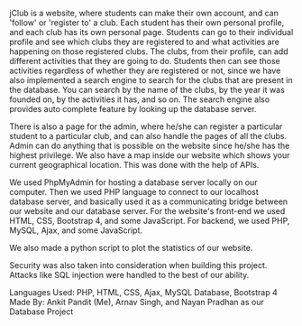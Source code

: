 jClub is a website, where students can make their own account, and can 'follow' or 'register to' a club. Each student has their own personal profile, and each club has its own personal page. Students can go to their individual profile and see which clubs they are registered to and what activities are happening on those registered clubs. The clubs, from their profile, can add different activities that they are going to do. Students then can see those activities regardless of whether they are registered or not, since we have also implemented a search engine to search for the clubs that are present in the database. You can search by the name of the clubs, by the year it was founded on, by the activities it has, and so on. The search engine also provides auto complete feature by looking up the database server.

There is also a page for the admin, where he/she can register a particular student to a particular club, and can also handle the pages of all the clubs. Admin can do anything that is possible on the website since he/she has the highest privilege. We also have a map inside our website which shows your current geographical location. This was done with the help of APIs.

We used PhpMyAdmin for hosting a database server locally on our computer. Then we used PHP language to connect to our localhost database server, and basically used it as a communicating bridge between our website and our database server. For the website's front-end we used HTML, CSS, Bootstrap 4, and some JavaScript. For backend, we used PHP, MySQL, Ajax, and some JavaScript.

We also made a python script to plot the statistics of our website.

Security was also taken into consideration when building this project. Attacks like SQL injection were handled to the best of our ability.

Languages Used: PHP, HTML, CSS, Ajax, MySQL Database, Bootstrap 4
Made By: Ankit Pandit (Me), Arnav Singh, and Nayan Pradhan as our Database Project
